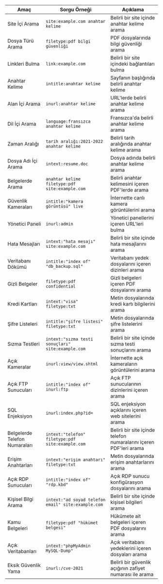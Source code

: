 | Amaç                | Sorgu Örneği                                            | Açıklama                                                    |
|---------------------|---------------------------------------------------------|------------------------------------------------------------|
| Site İçi Arama      | `site:example.com anahtar kelime`                     | Belirli bir site içinde anahtar kelime arama             |
| Dosya Türü Arama    | `filetype:pdf bilgi güvenliği`                        | PDF dosyalarında bilgi güvenliği arama                   |
| Linkleri Bulma      | `link:example.com`                                   | Belirli bir site içindeki bağlantıları bulma             |
| Anahtar Kelime      | `intitle:anahtar kelime`                            | Sayfanın başlığında belirli anahtar kelime               |
| Alan İçi Arama      | `inurl:anahtar kelime`                             | URL'lerde belirli anahtar kelime arama                   |
| Dil İçi Arama       | `language:fransızca anahtar kelime`                | Fransızca'da belirli anahtar kelime arama                |
| Zaman Aralığı       | `tarih aralığı:2021-2022 anahtar kelime`            | Belirli tarih aralığında anahtar kelime arama            |
| Dosya Adı İçi Arama | `intext:resume.doc`                                 | Dosya adında belirli anahtar kelime arama                |
| Belgelerde Arama    | `anahtar kelime filetype:pdf site:example.com`      | Belirli anahtar kelimesini içeren PDF'lerde arama        |
| Güvenlik Kameraları | `intitle:"kamera görüntüsü" live`                  | İnternette canlı kamera görüntülerini arama              |
| Yönetici Paneli     | `inurl:admin`                                      | Yönetici panellerini içeren URL'leri bulma               |
| Hata Mesajları      | `intext:"hata mesajı" site:example.com`             | Belirli bir site içinde hata mesajlarını arama           |
| Veritabanı Dökümü   | `intitle:"index of" "db_backup.sql"`               | Veritabanı yedek dosyalarını içeren dizinleri arama      |
| Gizli Belgeler      | `filetype:pdf confidential`                        | Gizli belgeleri içeren PDF dosyalarını arama             |
| Kredi Kartları      | `intext:"visa" filetype:txt`                       | Metin dosyalarında kredi kartı bilgilerini arama         |
| Şifre Listeleri     | `intitle:"şifre listesi" filetype:txt`             | Metin dosyalarında şifre listelerini arama               |
| Sızma Testleri      | `intext:"sızma testi sonuçları" site:example.com`  | Belirli bir site içinde sızma testi sonuçlarını arama    |
| Açık Kameralar      | `inurl:view/view.shtml`                            | İnternette açık kameraların görüntülerini arama          |
| Açık FTP Sunucuları | `intitle:"index of" inurl:ftp`                   | Açık FTP sunucularının dizinlerini içeren arama          |
| SQL Enjeksiyon      | `inurl:index.php?id=`                             | SQL enjeksiyon açıklarını içeren web sitelerini arama    |
| Belgelerde Telefon Numaraları | `intext:"telefon" filetype:pdf site:example.com` | Belirli bir site içinde telefon numaralarını içeren PDF'leri arama |
| Erişim Anahtarları   | `intext:"erişim anahtarı" filetype:txt`            | Metin dosyalarında erişim anahtarlarını arama            |
| Açık RDP Sunucuları  | `intitle:"index of" "rdp.kbd"`                    | Açık RDP sunucu konfigürasyon dosyalarını arama          |
| Kişisel Bilgi Arama  | `intext:"ad soyad telefon email" site:example.com` | Belirli bir site içinde kişisel bilgileri arama          |
| Kamu Belgeleri      | `filetype:pdf "hükümet belgesi"`                  | Hükümete ait belgeleri içeren PDF dosyalarını arama      |
| Açık Veritabanları  | `intext:"phpMyAdmin MySQL-Dump"`                  | Açık veritabanı yedeklerini içeren dosyaları arama       |
| Eksik Güvenlik Yama | `inurl:/cve-2021`                                 | Belirli bir güvenlik açığının zafiyet numarası ile arama |




